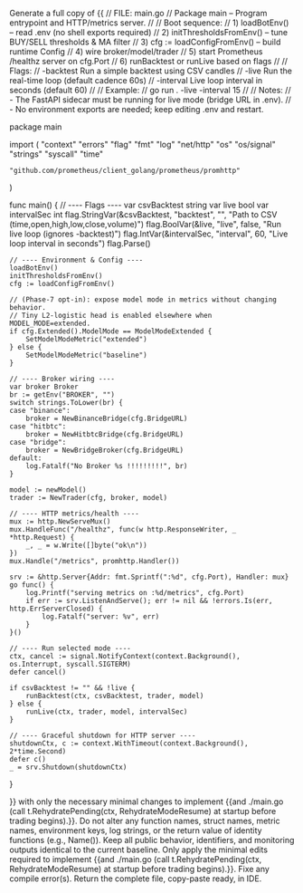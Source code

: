 Generate a full copy of {{
// FILE: main.go
// Package main – Program entrypoint and HTTP/metrics server.
//
// Boot sequence:
//   1) loadBotEnv()                – read .env (no shell exports required)
//   2) initThresholdsFromEnv()     – tune BUY/SELL thresholds & MA filter
//   3) cfg := loadConfigFromEnv()  – build runtime Config
//   4) wire broker/model/trader
//   5) start Prometheus /healthz server on cfg.Port
//   6) runBacktest or runLive based on flags
//
// Flags:
//   -backtest <csv>   Run a simple backtest using CSV candles
//   -live             Run the real-time loop (default cadence 60s)
//   -interval <sec>   Live loop interval in seconds (default 60)
//
// Example:
//   go run . -live -interval 15
//
// Notes:
//   - The FastAPI sidecar must be running for live mode (bridge URL in .env).
//   - No environment exports are needed; keep editing .env and restart.

package main

import (
	"context"
	"errors"
	"flag"
	"fmt"
	"log"
	"net/http"
	"os"
	"os/signal"
	"strings"
	"syscall"
	"time"

	"github.com/prometheus/client_golang/prometheus/promhttp"
)

func main() {
	// ---- Flags ----
	var csvBacktest string
	var live bool
	var intervalSec int
	flag.StringVar(&csvBacktest, "backtest", "", "Path to CSV (time,open,high,low,close,volume)")
	flag.BoolVar(&live, "live", false, "Run live loop (ignores -backtest)")
	flag.IntVar(&intervalSec, "interval", 60, "Live loop interval in seconds")
	flag.Parse()

	// ---- Environment & Config ----
	loadBotEnv()
	initThresholdsFromEnv()
	cfg := loadConfigFromEnv()

	// (Phase-7 opt-in): expose model mode in metrics without changing behavior.
	// Tiny L2-logistic head is enabled elsewhere when MODEL_MODE=extended.
	if cfg.Extended().ModelMode == ModelModeExtended {
		SetModelModeMetric("extended")
	} else {
		SetModelModeMetric("baseline")
	}

	// ---- Broker wiring ----
	var broker Broker
	br := getEnv("BROKER", "")
	switch strings.ToLower(br) {
	case "binance":
		broker = NewBinanceBridge(cfg.BridgeURL)
	case "hitbtc":
		broker = NewHitbtcBridge(cfg.BridgeURL)
	case "bridge":
		broker = NewBridgeBroker(cfg.BridgeURL)
	default:
		log.Fatalf("No Broker %s !!!!!!!!!", br)
	}

	model := newModel()
	trader := NewTrader(cfg, broker, model)

	// ---- HTTP metrics/health ----
	mux := http.NewServeMux()
	mux.HandleFunc("/healthz", func(w http.ResponseWriter, _ *http.Request) {
		_, _ = w.Write([]byte("ok\n"))
	})
	mux.Handle("/metrics", promhttp.Handler())

	srv := &http.Server{Addr: fmt.Sprintf(":%d", cfg.Port), Handler: mux}
	go func() {
		log.Printf("serving metrics on :%d/metrics", cfg.Port)
		if err := srv.ListenAndServe(); err != nil && !errors.Is(err, http.ErrServerClosed) {
			log.Fatalf("server: %v", err)
		}
	}()

	// ---- Run selected mode ----
	ctx, cancel := signal.NotifyContext(context.Background(), os.Interrupt, syscall.SIGTERM)
	defer cancel()

	if csvBacktest != "" && !live {
		runBacktest(ctx, csvBacktest, trader, model)
	} else {
		runLive(ctx, trader, model, intervalSec)
	}

	// ---- Graceful shutdown for HTTP server ----
	shutdownCtx, c := context.WithTimeout(context.Background(), 2*time.Second)
	defer c()
	_ = srv.Shutdown(shutdownCtx)
}

}} with only the necessary minimal changes to implement {{and ./main.go (call t.RehydratePending(ctx, RehydrateModeResume) at startup before trading begins).}}. Do not alter any function names, struct names, metric names, environment keys, log strings, or the return value of identity functions (e.g., Name()). Keep all public behavior, identifiers, and monitoring outputs identical to the current baseline. Only apply the minimal edits required to implement {{and ./main.go (call t.RehydratePending(ctx, RehydrateModeResume) at startup before trading begins).}}. Fixe any compile error(s). Return the complete file, copy-paste ready, in IDE.
